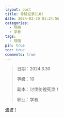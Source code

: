 ```yaml
---
layout: post
title: 导随记录1103
date: 2024-03-30 03:24:56
categories:
  - 导随
  - 学者
tags:
  - 导随
pin: true
toc: true
comments: true
---
```

> 日期：2024.3.30
>
> 等级：10
>
> 副本：讨伐彷徨死灵！
>
> 职业：学者

波波！